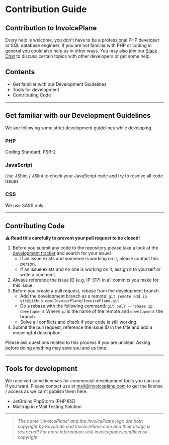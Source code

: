 # Contribution Guide

## Contribution to InvoicePlane

Every help is welcome, you don't have to be a professional PHP developer or SQL database engineer.
If you are not familiar with PHP or coding in general you could also help us in other ways.
You may also join our [Slack Chat](https://invoiceplane-slack.herokuapp.com/) to discuss certain
topics with other developers or get some help.

## Contents

* Get familiar with our Development Guidelines
* Tools for development
* Contributing Code

---

## Get familiar with our Development Guidelines

We are following some strict development guidelines while developing.

### PHP
Coding Standard: PSR-2

### JavaScript
Use JShint / JSlint to check your JavaScript code and try to resolve all code issues

### CSS
We use SASS only.

---

## Contributing Code

:warning: **Read this carefully to prevent your pull request to be closed!**

1. Before you submit any code to the repository please take a look at the [development tracker](https://development.invoiceplane.com) and search for your issue!
    * If an issue exists and someone is working on it, please contact this person.
    * If an issue exists and no one is working on it, assign it to yourself or write a comment.
2. Always reference the issue ID (e.g. IP-317) in all commits you make for this issue.
3. Before you create a pull request, rebase from the development branch.
    * Add the development branch as a remote: `git remote add ip git@github.com:InvoicePlane/InvoicePlane.git`
    * Do a rebase with the following command: `git pull --rebase ip development`
    Where `ip` is the name of the remote and `development` the branch.
    * Solve all conflicts and check if your code is still working.
4. Submit the pull request, reference the issue ID in the title and add a meaningful description.


Please ask questions related to this process if you are unclear. Asking before doing anything may save you and us time.

---

## Tools for development
We received some licenses for commercial development tools you can use if you want. Please contact use at mail@invoiceplane.com to get the license / access as we can't publish them here.

* JetBrains PhpStorm (PHP IDE)
* Mailtrap.io eMail Testing Solution

---

> _The name 'InvoicePlane' and the InvoicePlane logo are both copyright by Kovah.de and InvoicePlane.com
and their usage is restricted! For more information visit invoiceplane.com/license-copyright_

